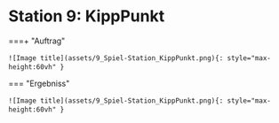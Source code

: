 
# Station 9: KippPunkt


===+ "Auftrag"

    ![Image title](assets/9_Spiel-Station_KippPunkt.png){: style="max-height:60vh" }


=== "Ergebniss"

    ![Image title](assets/9_Spiel-Station_KippPunkt.png){: style="max-height:60vh" }
